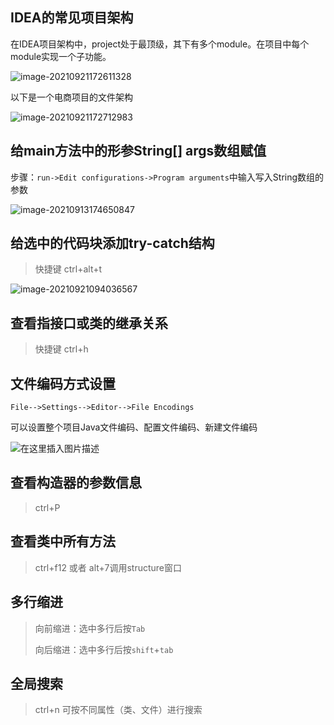 ## IDEA的常见项目架构

在IDEA项目架构中，project处于最顶级，其下有多个module。在项目中每个module实现一个子功能。

![image-20210921172611328](F:\Users\wwwlu\AppData\Roaming\Typora\typora-user-images\image-20210921172611328.png)

以下是一个电商项目的文件架构

![image-20210921172712983](F:\Users\wwwlu\AppData\Roaming\Typora\typora-user-images\image-20210921172712983.png)

## 给main方法中的形参String[] args数组赋值

步骤：`run->Edit configurations->Program arguments`中输入写入String数组的参数

![image-20210913174650847](F:\Users\wwwlu\AppData\Roaming\Typora\typora-user-images\image-20210913174650847.png)

## 给选中的代码块添加try-catch结构

> 快捷键 ctrl+alt+t

![image-20210921094036567](F:\Users\wwwlu\AppData\Roaming\Typora\typora-user-images\image-20210921094036567.png)

## 查看指接口或类的继承关系

> 快捷键 ctrl+h

## 文件编码方式设置

`File-->Settings-->Editor-->File Encodings`

可以设置整个项目Java文件编码、配置文件编码、新建文件编码

![在这里插入图片描述](https://img-blog.csdnimg.cn/20200705233022928.png?x-oss-process=image/watermark,type_ZmFuZ3poZW5naGVpdGk,shadow_10,text_aHR0cHM6Ly9ibG9nLmNzZG4ubmV0L3UwMTE1MTE3NTY=,size_16,color_FFFFFF,t_70)

## 查看构造器的参数信息

> ctrl+P

## 查看类中所有方法

> ctrl+f12   或者 alt+7调用structure窗口

## 多行缩进

> 向前缩进：选中多行后按`Tab`
>
> 向后缩进：选中多行后按`shift`+`tab`

## 全局搜索

> ctrl+n  可按不同属性（类、文件）进行搜索

